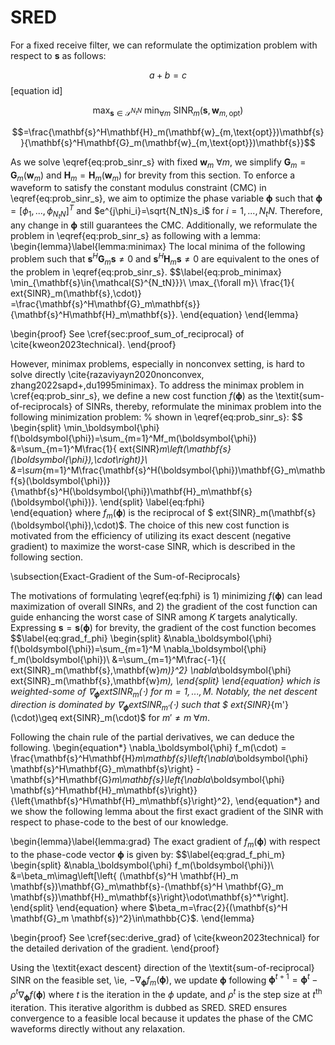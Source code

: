 # SRED
For a fixed receive filter, we can reformulate the optimization problem with respect to $\mathbf{s}$ as follows:

$$ a + b = c$$[equation id]

$$\max_{\mathbf{s}\in{\mathcal{S}^{N_tN}}}\ \min_{\forall m}\ \text{SINR}_m(\mathbf{s},\mathbf{w}_{m,\text{opt}})$$

$$$$

$$=\frac{\mathbf{s}^H\mathbf{H}_m(\mathbf{w}_{m,\text{opt}})\mathbf{s}}{\mathbf{s}^H\mathbf{G}_m(\mathbf{w}_{m,\text{opt}})\mathbf{s}}$$

As we solve \eqref{eq:prob_sinr_s} with fixed $\mathbf{w}_m\ \forall m$, we simplify $\mathbf{G}_m=\mathbf{G}_m(\mathbf{w}_m)$ and $\mathbf{H}_m=\mathbf{H}_m(\mathbf{w}_m)$ for brevity from this section.
To enforce a waveform to satisfy the constant modulus constraint (CMC) in \eqref{eq:prob_sinr_s}, we aim to optimize the phase variable $\boldsymbol{\phi}$ such that $\boldsymbol{\phi}=[\phi_1,...,\phi_{N_tN}]^T$ and $e^{j\phi_i}=\sqrt{N_tN}s_i$ for $i=1,...,N_tN$. Therefore, any change in $\boldsymbol{\phi}$ still guarantees the CMC. Additionally, we reformulate the problem in \eqref{eq:prob_sinr_s} as following with a lemma:
\begin{lemma}\label{lemma:minimax}
    The local minima of the following problem such that $\mathbf{s}^H\mathbf{G}_m\mathbf{s}\neq 0$ and $\mathbf{s}^H\mathbf{H}_m\mathbf{s}\neq 0$ are equivalent to the ones of the problem in \eqref{eq:prob_sinr_s}.
    $$\label{eq:prob_minimax}
        \min_{\mathbf{s}\in{\mathcal{S}^{N_tN}}}\ \max_{\forall m}\ \frac{1}{	ext{SINR}_m(\mathbf{s},\cdot)}
        =\frac{\mathbf{s}^H\mathbf{G}_m\mathbf{s}}{\mathbf{s}^H\mathbf{H}_m\mathbf{s}}.
    \end{equation}
\end{lemma}

\begin{proof}
    See \cref{sec:proof_sum_of_reciprocal} of \cite{kweon2023technical}.
\end{proof}

However, minimax problems, especially in nonconvex setting, is hard to solve directly \cite{razaviyayn2020nonconvex, zhang2022sapd+,du1995minimax}. To address the minimax problem in \cref{eq:prob_sinr_s}, we define a new cost function $f(\boldsymbol{\phi})$ as the \textit{sum-of-reciprocals} of SINRs, thereby, reformulate the minimax problem into the following minimization problem:
% shown in \eqref{eq:prob_sinr_s}:
$$
\begin{split}
    \min_\boldsymbol{\phi} f(\boldsymbol{\phi})=\sum_{m=1}^Mf_m(\boldsymbol{\phi})
    &=\sum_{m=1}^M\frac{1}{	ext{SINR}_m\left(\mathbf{s}(\boldsymbol{\phi}),\cdot\right)}\\
    &=\sum_{m=1}^M\frac{\mathbf{s}^H(\boldsymbol{\phi})\mathbf{G}_m\mathbf{s}(\boldsymbol{\phi})}
    {\mathbf{s}^H(\boldsymbol{\phi})\mathbf{H}_m\mathbf{s}(\boldsymbol{\phi})}.
\end{split}
\label{eq:fphi}   
\end{equation}
where $f_m(\boldsymbol{\phi})$ is the reciprocal of $	ext{SINR}_m(\mathbf{s}(\boldsymbol{\phi}),\cdot)$. The choice of this new cost function is motivated from the efficiency of utilizing its exact descent (negative gradient) to maximize the worst-case SINR, which is described in the following section.

\subsection{Exact-Gradient of the Sum-of-Reciprocals}

The motivations of formulating \eqref{eq:fphi} is 1) minimizing $f(\boldsymbol{\phi})$ can lead maximization of overall SINRs, and 2) the gradient of the cost function can guide enhancing the worst case of SINR among $K$ targets analytically. Expressing $\mathbf{s}=\mathbf{s}(\boldsymbol{\phi})$ for brevity, the gradient of the cost function becomes 
$$\label{eq:grad_f_phi}
\begin{split}
    &\nabla_\boldsymbol{\phi} f(\boldsymbol{\phi})=\sum_{m=1}^M \nabla_\boldsymbol{\phi} f_m(\boldsymbol{\phi})\\
    &=\sum_{m=1}^M\frac{-1}{\{	ext{SINR}_m(\mathbf{s},\mathbf{w}_m)\}^2}
    \nabla_\boldsymbol{\phi} 	ext{SINR}_m(\mathbf{s},\mathbf{w}_m),
\end{split}
\end{equation}
which is weighted-some of $\nabla_\boldsymbol{\phi} 	ext{SINR}_m(\cdot)$ for $m=1,...,M$. Notably, the net descent direction is dominated by $\nabla_\boldsymbol{\phi} 	ext{SINR}_{m'}(\cdot)$ such that $	ext{SINR}_{m'}(\cdot)\geq	ext{SINR}_m(\cdot)$ for $m'\neq m\ \forall m$. 

Following the chain rule of the partial derivatives, we can deduce the following.
\begin{equation*}
    \nabla_\boldsymbol{\phi} f_m(\cdot) = 
    \frac{\mathbf{s}^H\mathbf{H}_m\mathbf{s}\left\{\nabla_\boldsymbol{\phi} \mathbf{s}^H\mathbf{G}_m\mathbf{s}\right\}
    - \mathbf{s}^H\mathbf{G}_m\mathbf{s}\left\{\nabla_\boldsymbol{\phi} \mathbf{s}^H\mathbf{H}_m\mathbf{s}\right\}}
    {\left\{\mathbf{s}^H\mathbf{H}_m\mathbf{s}\right\}^2},
\end{equation*}
and we show the following lemma about the first exact gradient of the SINR with respect to phase-code to the best of our knowledge.

\begin{lemma}\label{lemma:grad}
    The exact gradient of $f_m(\boldsymbol{\phi})$ with respect to the phase-code vector $\boldsymbol{\phi}$ is given by:
    $$\label{eq:grad_f_phi_m}
    \begin{split}
        &\nabla_\boldsymbol{\phi} f_m(\boldsymbol{\phi})\\
        &=\beta_m\imag\left[\left\{
        (\mathbf{s}^H \mathbf{H}_m \mathbf{s})\mathbf{G}_m\mathbf{s}-(\mathbf{s}^H \mathbf{G}_m \mathbf{s})\mathbf{H}_m\mathbf{s}\right\}\odot\mathbf{s}^*\right].
    \end{split}
    \end{equation}
    where $\beta_m=\frac{2}{(\mathbf{s}^H \mathbf{G}_m \mathbf{s})^2}\in\mathbb{C}$.
\end{lemma}

\begin{proof}
    See \cref{sec:derive_grad} of \cite{kweon2023technical} for the detailed derivation of the gradient.
\end{proof}

Using the \textit{exact descent} direction of the \textit{sum-of-reciprocal} SINR on the feasible set, \ie, $-\nabla_\boldsymbol{\phi} f_m(\boldsymbol{\phi})$, we update $\boldsymbol{\phi}$ following $\boldsymbol{\phi}^{t+1}=\boldsymbol{\phi}^{t}-\rho^t\nabla_\boldsymbol{\phi} f(\boldsymbol{\phi})$ where $t$ is the iteration in the $\phi$ update, and $\rho^t$ is the step size at $t^\text{th}$ iteration. This iterative algorithm is dubbed as SRED. SRED ensures convergence to a feasible local because it updates the phase of the CMC waveforms directly without any relaxation. 
